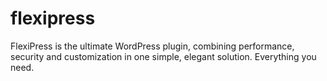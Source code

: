 # flexipress
FlexiPress is the ultimate WordPress plugin, combining performance, security and customization in one simple, elegant solution. Everything you need.
